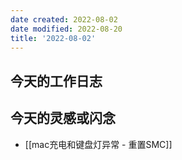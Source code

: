 ```yaml
---
date created: 2022-08-02
date modified: 2022-08-20
title: '2022-08-02'
---
```


## 今天的工作日志

## 今天的灵感或闪念

- [[mac充电和键盘灯异常 - 重置SMC]]
